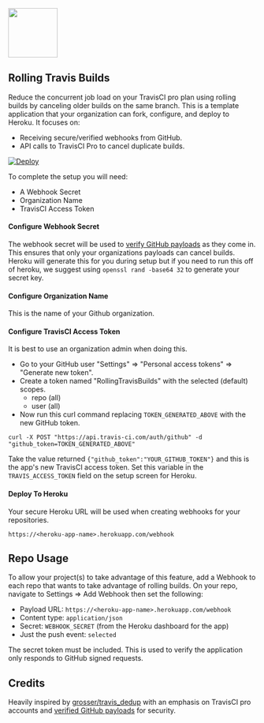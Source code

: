 
<img width="100" src="https://cloud.githubusercontent.com/assets/2381/13034333/7596bc68-d300-11e5-8cef-ac82337378bf.gif">

## Rolling Travis Builds

Reduce the concurrent job load on your TravisCI pro plan using rolling builds by canceling older builds on the same branch. This is a template application that your organization can fork, configure, and deploy to Heroku. It focuses on:

* Receiving secure/verified webhooks from GitHub.
* API calls to TravisCI Pro to cancel duplicate builds.

[![Deploy](https://www.herokucdn.com/deploy/button.svg)](https://heroku.com/deploy)

To complete the setup you will need:

* A Webhook Secret
* Organization Name
* TravisCI Access Token

#### Configure Webhook Secret

The webhook secret will be used to [verify GitHub payloads](https://developer.github.com/webhooks/securing/) as they come in. This ensures that only your organizations payloads can cancel builds. Heroku will generate this for you during setup but if you need to run this off of heroku, we suggest using `openssl rand -base64 32` to generate your secret key.

#### Configure Organization Name

This is the name of your Github organization.

#### Configure TravisCI Access Token

It is best to use an organization admin when doing this.

* Go to your GitHub user "Settings" => "Personal access tokens" => "Generate new token".
* Create a token named "RollingTravisBuilds" with the selected (default) scopes.
  - repo (all)
  - user (all)
* Now run this curl command replacing `TOKEN_GENERATED_ABOVE` with the new GitHub token.

```
curl -X POST "https://api.travis-ci.com/auth/github" -d "github_token=TOKEN_GENERATED_ABOVE"
```

Take the value returned `{"github_token":"YOUR_GITHUB_TOKEN"}` and this is the app's new TravisCI access token. Set this variable in the `TRAVIS_ACCESS_TOKEN` field on the setup screen for Heroku.

#### Deploy To Heroku

Your secure Heroku URL will be used when creating webhooks for your repositories.

```
https://<heroku-app-name>.herokuapp.com/webhook
```

## Repo Usage

To allow your project(s) to take advantage of this feature, add a Webhook to each repo that wants to take advantage of rolling builds. On your repo, navigate to Settings => Add Webhook then set the following:

* Payload URL: `https://<heroku-app-name>.herokuapp.com/webhook`
* Content type: `application/json`
* Secret: `WEBHOOK_SECRET` (from the Heroku dashboard for the app)
* Just the push event: `selected`

The secret token must be included. This is used to verify the application only responds to GitHub signed requests.

## Credits

Heavily inspired by [grosser/travis_dedup](https://github.com/grosser/travis_dedup) with an emphasis on TravisCI pro accounts and [verified GitHub payloads](https://developer.github.com/webhooks/securing/) for security.
